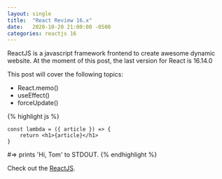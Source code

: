 ```yaml
---
layout: single
title:  "React Review 16.x"
date:   2020-10-20 21:00:00 -0500
categories: reactjs 16
---
```

ReactJS is a javascript framework frontend to create awesome dynamic website. At the moment 
of this post, the last version for React is 16.14.0

This post will cover the following topics:

 - React.memo()
 - useEffect()
 - forceUpdate()

{% highlight js %}
    
    const lambda = ({ article }) => {
        return <h1>{article}</h1>
    }
    
#=> prints 'Hi, Tom' to STDOUT.
{% endhighlight %}

Check out the [ReactJS][ReactJS].

[ReactJS]: https://reactjs.org/
